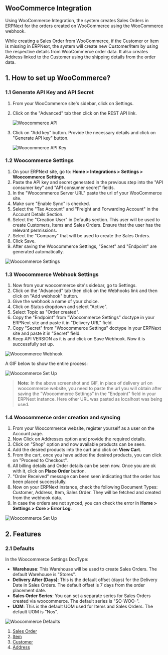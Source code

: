 ## WooCommerce Integration

Using WooCommerce Integration, the system creates Sales Orders in ERPNext for the orders created on WooCommerce using the WooCommerce webhook.

While creating a Sales Order from WooCommerce, if the Customer or Item is missing in ERPNext, the system will create new Customer/Item by using the respective details from WooCommerce order data. It also creates Address linked to the Customer using the shipping details from the order data.

## 1\. How to set up WooCommerce?

### 1.1 Generate API Key and API Secret

1.  From your WooCommerce site's sidebar, click on Settings.
2.  Click on the "Advanced" tab then click on the REST API link.
    
    ![Woocommerce API](https://docs.erpnext.com/files/wc-add-key.png)
    
3.  Click on "Add key" button. Provide the necessary details and click on "Generate API key" button.
    
    ![Woocommerce API Key](https://docs.erpnext.com/files/wc-generate-keys.png)
    

### 1.2 Woocommerce Settings

1.  On your ERPNext site, go to: **Home > Integrations > Settings > Woocommerce Settings**.
2.  Paste the API key and secret generated in the previous step into the "API consumer key" and "API consumer secret" fields.
3.  In the "Woocommerce Server URL" paste the url of your WooCommerce site.
4.  Make sure "Enable Sync" is checked.
5.  Select the "Tax Account" and "Freight and Forwarding Account" in the Account Details Section.
6.  Select the "Creation User" in Defaults section. This user will be used to create Customers, Items and Sales Orders. Ensure that the user has the relevant permissions.
7.  Select the "Company" that will be used to create the Sales Orders.
8.  Click Save.
9.  After saving the Woocommerce Settings, "Secret" and "Endpoint" are generated automatically.

![Woocommerce Settings](https://docs.erpnext.com/files/woocommerce-settings.png)

### 1.3 Woocommerce Webhook Settings

1.  Now from your woocommerce site's sidebar, go to Settings.
2.  Click on the "Advanced" tab then click on the Webhooks link and then click on "Add webhook" button.
3.  Give the webhook a name of your choice.
4.  Click on Status dropdown and select "Active".
5.  Select Topic as "Order created".
6.  Copy the "Endpoint" from "Woocommerce Settings" doctype in your ERPNext site and paste it in "Delivery URL" field.
7.  Copy "Secret" from "Woocommerce Settings" doctype in your ERPNext site and paste it in "Secret" field.
8.  Keep API VERSION as it is and click on Save Webhook. Now it is successfully set up.

![Woocommerce Webhook](https://docs.erpnext.com/files/wc-webhook.png)

A GIF below to show the entire process:

![Woocommerce Set Up](https://docs.erpnext.com/files/woocommerce-setup.gif)

> **Note:** In the above screenshot and GIF, in place of delivery url on woocommerce website, you need to paste the url you will obtain after saving the "Woocommerce Settings" in the "Endpoint" field in your ERPNext instance. Here other URL was pasted as localhost was being used.

### 1.4 Woocommerce order creation and syncing

1.  From your Woocommerce website, register yourself as a user on the Account page.
2.  Now Click on Addresses option and provide the required details.
3.  Click on "Shop" option and now available products can be seen.
4.  Add the desired products into the cart and click on **View Cart**.
5.  From the cart, once you have added the desired products, you can click on "Proceed to Checkout".
6.  All billing details and Order details can be seen now. Once you are ok with it, click on **Place Order** button.
7.  "Order Received" message can been seen indicating that the order has been placed successfully.
8.  Now on your ERPNext instance, check the following Document Types: Customer, Address, Item, Sales Order. They will be fetched and created from the webhook data.
9.  In case the orders are not synced, you can check the error in **Home > Settings > Core > Error Log**.

![Woocommerce Set Up](https://docs.erpnext.com/files/woocommerce-order.gif)

## 2\. Features

### 2.1 Defaults

In the Woocommerce Settings DocType:

*   **Warehouse**: This Warehouse will be used to create Sales Orders. The default Warehouse is "Stores".
*   **Delivery After (Days)**: This is the default offset (days) for the Delivery Date in Sales Orders. The default offset is 7 days from the order placement date.
*   **Sales Order Series**: You can set a separate series for Sales Orders created via woocommerce. The default series is "SO-WOO-".
*   **UOM**: This is the default UOM used for Items and Sales Orders. The default UOM is "Nos".

![Woocommerce Defaults](https://docs.erpnext.com/files/wc-defaults.png)

1.  [Sales Order](https://docs.erpnext.com/docs/v13/user/manual/en/selling/sales-order)
2.  [Item](https://docs.erpnext.com/docs/v13/user/manual/en/stock/item)
3.  [Customer](https://docs.erpnext.com/docs/v13/user/manual/en/CRM/customer)
4.  [Address](https://docs.erpnext.com/docs/v13/user/manual/en/CRM/address)